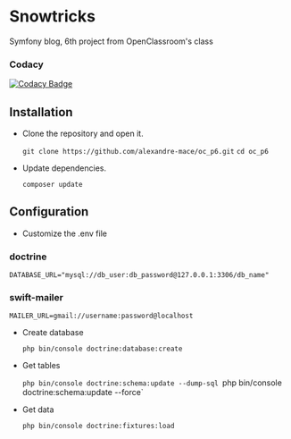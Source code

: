 # Snowtricks

Symfony blog, 6th project from OpenClassroom's class

### Codacy
[![Codacy Badge](https://api.codacy.com/project/badge/Grade/407116031a6a47a9a53df94da54b015d)](https://app.codacy.com/app/alexandre-mace/oc_p6?utm_source=github.com&utm_medium=referral&utm_content=alexandre-mace/oc_p6&utm_campaign=Badge_Grade_Dashboard)

## Installation 
* Clone the repository and open it.

  `git clone https://github.com/alexandre-mace/oc_p6.git`
  `cd oc_p6`

* Update dependencies.

  `composer update`

## Configuration
* Customize the .env file

### doctrine

  `DATABASE_URL="mysql://db_user:db_password@127.0.0.1:3306/db_name"`

### swift-mailer

  `MAILER_URL=gmail://username:password@localhost`

* Create database 

  `php bin/console doctrine:database:create`

* Get tables 

  `php bin/console doctrine:schema:update --dump-sql
  `php bin/console doctrine:schema:update --force`

* Get data

  `php bin/console doctrine:fixtures:load`

